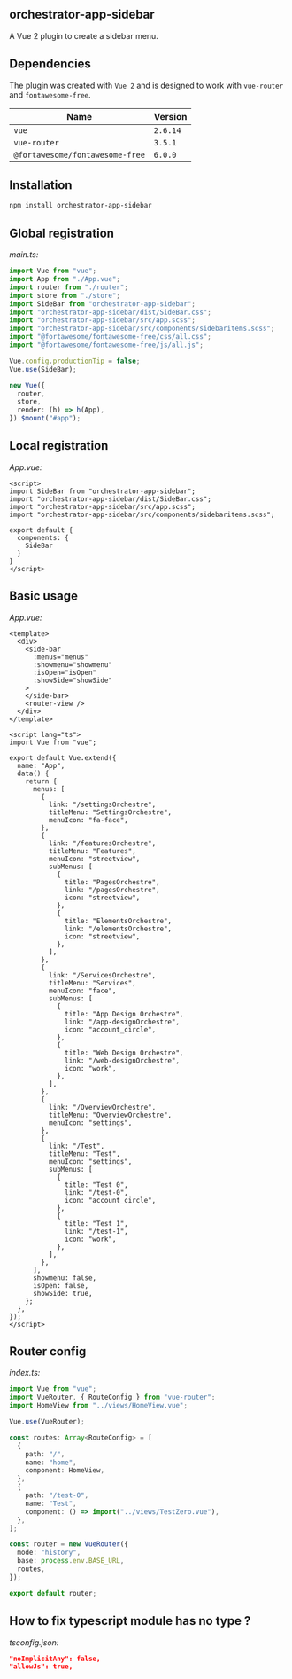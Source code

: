 ## orchestrator-app-sidebar
A Vue 2 plugin to create a sidebar menu.

## Dependencies
The plugin was created with `Vue 2` and is designed to work with `vue-router` and `fontawesome-free`.


| Name                            | Version  |
|---------------------------------|----------|
| `vue`                           | `2.6.14` |
| `vue-router`                    | `3.5.1`  |
| `@fortawesome/fontawesome-free` | `6.0.0`  |

## Installation
```bash
npm install orchestrator-app-sidebar
```

## Global registration

*main.ts:*
```ts
import Vue from "vue";
import App from "./App.vue";
import router from "./router";
import store from "./store";
import SideBar from "orchestrator-app-sidebar";
import "orchestrator-app-sidebar/dist/SideBar.css";
import "orchestrator-app-sidebar/src/app.scss";
import "orchestrator-app-sidebar/src/components/sidebaritems.scss";
import "@fortawesome/fontawesome-free/css/all.css";
import "@fortawesome/fontawesome-free/js/all.js";

Vue.config.productionTip = false;
Vue.use(SideBar);

new Vue({
  router,
  store,
  render: (h) => h(App),
}).$mount("#app");


```

## Local registration

*App.vue:*
```vue
<script>
import SideBar from "orchestrator-app-sidebar";
import "orchestrator-app-sidebar/dist/SideBar.css";
import "orchestrator-app-sidebar/src/app.scss";
import "orchestrator-app-sidebar/src/components/sidebaritems.scss";

export default {
  components: {
    SideBar
  }
}
</script>
```

## Basic usage

*App.vue:*
```vue
<template>
  <div>
    <side-bar
      :menus="menus"
      :showmenu="showmenu"
      :isOpen="isOpen"
      :showSide="showSide"
    >
    </side-bar>
    <router-view />
  </div>
</template>

<script lang="ts">
import Vue from "vue";

export default Vue.extend({
  name: "App",
  data() {
    return {
      menus: [
        {
          link: "/settingsOrchestre",
          titleMenu: "SettingsOrchestre",
          menuIcon: "fa-face",
        },
        {
          link: "/featuresOrchestre",
          titleMenu: "Features",
          menuIcon: "streetview",
          subMenus: [
            {
              title: "PagesOrchestre",
              link: "/pagesOrchestre",
              icon: "streetview",
            },
            {
              title: "ElementsOrchestre",
              link: "/elementsOrchestre",
              icon: "streetview",
            },
          ],
        },
        {
          link: "/ServicesOrchestre",
          titleMenu: "Services",
          menuIcon: "face",
          subMenus: [
            {
              title: "App Design Orchestre",
              link: "/app-designOrchestre",
              icon: "account_circle",
            },
            {
              title: "Web Design Orchestre",
              link: "/web-designOrchestre",
              icon: "work",
            },
          ],
        },
        {
          link: "/OverviewOrchestre",
          titleMenu: "OverviewOrchestre",
          menuIcon: "settings",
        },
        {
          link: "/Test",
          titleMenu: "Test",
          menuIcon: "settings",
          subMenus: [
            {
              title: "Test 0",
              link: "/test-0",
              icon: "account_circle",
            },
            {
              title: "Test 1",
              link: "/test-1",
              icon: "work",
            },
          ],
        },
      ],
      showmenu: false,
      isOpen: false,
      showSide: true,
    };
  },
});
</script>

```

## Router config

*index.ts:*
```ts
import Vue from "vue";
import VueRouter, { RouteConfig } from "vue-router";
import HomeView from "../views/HomeView.vue";

Vue.use(VueRouter);

const routes: Array<RouteConfig> = [
  {
    path: "/",
    name: "home",
    component: HomeView,
  },
  {
    path: "/test-0",
    name: "Test",
    component: () => import("../views/TestZero.vue"),
  },
];

const router = new VueRouter({
  mode: "history",
  base: process.env.BASE_URL,
  routes,
});

export default router;

```

## How to fix typescript module has no type ?

*tsconfig.json:*
```json
"noImplicitAny": false,
"allowJs": true,
```
